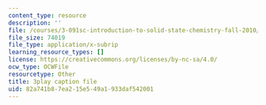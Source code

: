 ```yaml
---
content_type: resource
description: ''
file: /courses/3-091sc-introduction-to-solid-state-chemistry-fall-2010/82a741b87ea215e549a1933daf542001_giPLtjL0Mnc.srt
file_size: 74019
file_type: application/x-subrip
learning_resource_types: []
license: https://creativecommons.org/licenses/by-nc-sa/4.0/
ocw_type: OCWFile
resourcetype: Other
title: 3play caption file
uid: 82a741b8-7ea2-15e5-49a1-933daf542001
---
```

